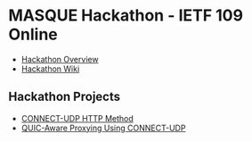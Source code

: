 # MASQUE Hackathon - IETF 109 Online

* [Hackathon Overview](https://www.ietf.org/how/runningcode/hackathons/109-hackathon/)
* [Hackathon Wiki](https://trac.ietf.org/trac/ietf/meeting/wiki/109hackathon)

## Hackathon Projects

* [CONNECT-UDP HTTP Method](#)
* [QUIC-Aware Proxying Using CONNECT-UDP](https://tfpauly.github.io/quic-proxy/interop/)
